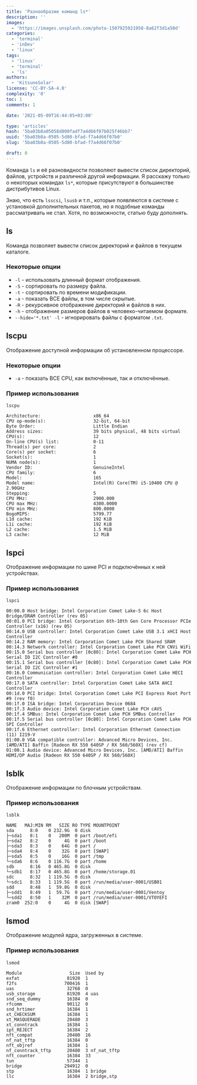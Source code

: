```yaml
---
title: 'Разнообразие команд ls*'
description: ''
images:
  - 'https://images.unsplash.com/photo-1507925921958-8a62f3d1a50d'
categories:
  - 'terminal'
  - 'inDev'
  - 'linux'
tags:
  - 'linux'
  - 'terminal'
  - 'ls'
authors:
  - 'KitsuneSolar'
license: 'CC-BY-SA-4.0'
complexity: '0'
toc: 1
comments: 1

date: '2021-05-09T16:44:05+03:00'

type: 'articles'
hash: '5ba03b8a05058d800fadf7a4d66f07b025f46bb7'
uuid: '5ba03b8a-0505-5d80-bfad-f7a4d66f07b0'
slug: '5ba03b8a-0505-5d80-bfad-f7a4d66f07b0'

draft: 0
---
```


Команда `ls` и её разновидности позволяют вывести список директорий, файлов, устройств и различной другой информации. Я расскажу только о некоторых командах `ls*`, которые присутствуют в большинстве дистрибутивов Linux.

<!--more-->

Знаю, что есть `lsscsi`, `lsusb` и т.п., которые появляются в системе с установкой дополнительных пакетов, но я подобные команды рассматривать не стал. Хотя, по возможности, статью буду дополнять.

## ls

Команда позволяет вывести список директорий и файлов в текущем каталоге.

### Некоторые опции

- `-l` - использовать длинный формат отображения.
- `-S` - сортировать по размеру файла.
- `-t` - сортировать по времени модификации.
- `-a` - показать ВСЕ файлы, в том числе скрытые.
- `-R` - рекурсивное отображение директорий и файлов в них.
- `-h` - отображение размеров файлов в человеко-читаемом формате.
- `--hide='*.txt' -l` - игнорировать файлы с форматом `.txt`.

## lscpu

Отображение доступной информации об установленном процессоре.

### Некоторые опции

- `-a` - показать ВСЕ CPU, как включённые, так и отключённые.

### Пример использования

```terminal {os="linux"}
lscpu

Architecture:                    x86_64
CPU op-mode(s):                  32-bit, 64-bit
Byte Order:                      Little Endian
Address sizes:                   39 bits physical, 48 bits virtual
CPU(s):                          12
On-line CPU(s) list:             0-11
Thread(s) per core:              2
Core(s) per socket:              6
Socket(s):                       1
NUMA node(s):                    1
Vendor ID:                       GenuineIntel
CPU family:                      6
Model:                           165
Model name:                      Intel(R) Core(TM) i5-10400 CPU @ 2.90GHz
Stepping:                        5
CPU MHz:                         2900.000
CPU max MHz:                     4300.0000
CPU min MHz:                     800.0000
BogoMIPS:                        5799.77
L1d cache:                       192 KiB
L1i cache:                       192 KiB
L2 cache:                        1.5 MiB
L3 cache:                        12 MiB
```

## lspci

Отображение информации по шине PCI и подключённых к ней устройствах.

### Пример использования

```terminal {os="linux"}
lspci

00:00.0 Host bridge: Intel Corporation Comet Lake-S 6c Host Bridge/DRAM Controller (rev 05)
00:01.0 PCI bridge: Intel Corporation 6th-10th Gen Core Processor PCIe Controller (x16) (rev 05)
00:14.0 USB controller: Intel Corporation Comet Lake USB 3.1 xHCI Host Controller
00:14.2 RAM memory: Intel Corporation Comet Lake PCH Shared SRAM
00:14.3 Network controller: Intel Corporation Comet Lake PCH CNVi WiFi
00:15.0 Serial bus controller [0c80]: Intel Corporation Comet Lake PCH Serial IO I2C Controller #0
00:15.1 Serial bus controller [0c80]: Intel Corporation Comet Lake PCH Serial IO I2C Controller #1
00:16.0 Communication controller: Intel Corporation Comet Lake HECI Controller
00:17.0 SATA controller: Intel Corporation Comet Lake SATA AHCI Controller
00:1d.0 PCI bridge: Intel Corporation Comet Lake PCI Express Root Port #9 (rev f0)
00:1f.0 ISA bridge: Intel Corporation Device 0684
00:1f.3 Audio device: Intel Corporation Comet Lake PCH cAVS
00:1f.4 SMBus: Intel Corporation Comet Lake PCH SMBus Controller
00:1f.5 Serial bus controller [0c80]: Intel Corporation Comet Lake PCH SPI Controller
00:1f.6 Ethernet controller: Intel Corporation Ethernet Connection (11) I219-V
01:00.0 VGA compatible controller: Advanced Micro Devices, Inc. [AMD/ATI] Baffin [Radeon RX 550 640SP / RX 560/560X] (rev cf)
01:00.1 Audio device: Advanced Micro Devices, Inc. [AMD/ATI] Baffin HDMI/DP Audio [Radeon RX 550 640SP / RX 560/560X]
```

## lsblk

Отображение информации по блочным устройствам.

### Пример использования

```terminal {os="linux"}
lsblk

NAME   MAJ:MIN RM   SIZE RO TYPE MOUNTPOINT
sda      8:0    0 232.9G  0 disk
├─sda1   8:1    0   200M  0 part /boot/efi
├─sda2   8:2    0     4G  0 part /boot
├─sda3   8:3    0    64G  0 part /
├─sda4   8:4    0    32G  0 part [SWAP]
├─sda5   8:5    0    16G  0 part /tmp
└─sda6   8:6    0 116.7G  0 part /home
sdb      8:16   0 465.8G  0 disk
└─sdb1   8:17   0 465.8G  0 part /home/storage.01
sdc      8:32   1 119.5G  0 disk
└─sdc1   8:33   1 119.5G  0 part /run/media/user-0001/USB01
sdd      8:48   1  59.8G  0 disk
├─sdd1   8:49   1  59.7G  0 part /run/media/user-0001/Ventoy
└─sdd2   8:50   1    32M  0 part /run/media/user-0001/VTOYEFI
zram0  252:0    0     4G  0 disk [SWAP]
```

## lsmod

Отображение модулей ядра, загруженных в системе.

### Пример использования

```terminal {os="linux"}
lsmod

Module                  Size  Used by
exfat                  81920  1
f2fs                  700416  1
uas                    32768  0
usb_storage            81920  4 uas
snd_seq_dummy          16384  0
rfcomm                 90112  0
snd_hrtimer            16384  1
xt_CHECKSUM            16384  1
xt_MASQUERADE          20480  3
xt_conntrack           16384  1
ipt_REJECT             16384  2
nft_compat             20480  16
nf_nat_tftp            16384  0
nft_objref             16384  1
nf_conntrack_tftp      20480  3 nf_nat_tftp
nft_counter            16384  33
tun                    57344  1
bridge                294912  0
stp                    16384  1 bridge
llc                    16384  2 bridge,stp
```
